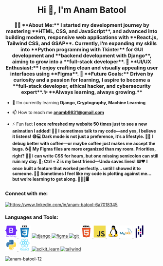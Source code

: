 <h1 align="center">Hi 👋, I'm Anam Batool</h1>
<h3 align="center">👩‍💻 **About Me:** I started my development journey by mastering **HTML, CSS, and JavaScript**, and advanced into building modern, responsive web applications with **React.js, Tailwind CSS, and GSAP**. Currently, I’m expanding my skills into **Python programming with Tkinter** for GUI development and **backend development with Django**, aiming to grow into a **full-stack developer**. 🎨 **UI/UX Enthusiast:** I enjoy crafting clean and visually appealing user interfaces using **Figma**. 🔐 **Future Goals:** Driven by curiosity and a passion for learning, I aspire to become a **full-stack developer, ethical hacker, and cybersecurity expert**.✨ **Always learning, always growing.**</h3>

- 🌱 I’m currently learning **Django, Cryptography, Machine Learning**

- 📫 How to reach me **anamb8631@gmail.com**

- ⚡ Fun fact **I once refreshed my website 50 times just to see a new animation I added! 🚀✨ I sometimes talk to my code—and yes, I believe it listens! 😅💻 Dark mode is not just a preference, it’s a lifestyle. 🖤🌙 I debug better with coffee—or maybe coffee just makes me accept the bugs. ☕🐞 My Figma files are more organized than my room. Priorities, right? 🎨📂 I can write CSS for hours, but one missing semicolon can still ruin my day. 🤯; Ctrl + Z is my best friend—Undo saves lives! ⌨️❤️ I once built a feature that worked perfectly… until I showed it to someone. 🙈🔄 Sometimes I feel like my code is plotting against me… but we’re learning to get along. 🧑‍💻🤝🖥️**

<h3 align="left">Connect with me:</h3>
<p align="left">
<a href="https://linkedin.com/in/https://www.linkedin.com/in/anam-batool-6a7018345" target="blank"><img align="center" src="https://raw.githubusercontent.com/rahuldkjain/github-profile-readme-generator/master/src/images/icons/Social/linked-in-alt.svg" alt="https://www.linkedin.com/in/anam-batool-6a7018345" height="30" width="40" /></a>
</p>

<h3 align="left">Languages and Tools:</h3>
<p align="left"> <a href="https://getbootstrap.com" target="_blank" rel="noreferrer"> <img src="https://raw.githubusercontent.com/devicons/devicon/master/icons/bootstrap/bootstrap-plain-wordmark.svg" alt="bootstrap" width="40" height="40"/> </a> <a href="https://www.w3schools.com/css/" target="_blank" rel="noreferrer"> <img src="https://raw.githubusercontent.com/devicons/devicon/master/icons/css3/css3-original-wordmark.svg" alt="css3" width="40" height="40"/> </a> <a href="https://www.djangoproject.com/" target="_blank" rel="noreferrer"> <img src="https://cdn.worldvectorlogo.com/logos/django.svg" alt="django" width="40" height="40"/> </a> <a href="https://www.figma.com/" target="_blank" rel="noreferrer"> <img src="https://www.vectorlogo.zone/logos/figma/figma-icon.svg" alt="figma" width="40" height="40"/> </a> <a href="https://git-scm.com/" target="_blank" rel="noreferrer"> <img src="https://www.vectorlogo.zone/logos/git-scm/git-scm-icon.svg" alt="git" width="40" height="40"/> </a> <a href="https://www.w3.org/html/" target="_blank" rel="noreferrer"> <img src="https://raw.githubusercontent.com/devicons/devicon/master/icons/html5/html5-original-wordmark.svg" alt="html5" width="40" height="40"/> </a> <a href="https://developer.mozilla.org/en-US/docs/Web/JavaScript" target="_blank" rel="noreferrer"> <img src="https://raw.githubusercontent.com/devicons/devicon/master/icons/javascript/javascript-original.svg" alt="javascript" width="40" height="40"/> </a> <a href="https://www.linux.org/" target="_blank" rel="noreferrer"> <img src="https://raw.githubusercontent.com/devicons/devicon/master/icons/linux/linux-original.svg" alt="linux" width="40" height="40"/> </a> <a href="https://www.mysql.com/" target="_blank" rel="noreferrer"> <img src="https://raw.githubusercontent.com/devicons/devicon/master/icons/mysql/mysql-original-wordmark.svg" alt="mysql" width="40" height="40"/> </a> <a href="https://pandas.pydata.org/" target="_blank" rel="noreferrer"> <img src="https://raw.githubusercontent.com/devicons/devicon/2ae2a900d2f041da66e950e4d48052658d850630/icons/pandas/pandas-original.svg" alt="pandas" width="40" height="40"/> </a> <a href="https://www.python.org" target="_blank" rel="noreferrer"> <img src="https://raw.githubusercontent.com/devicons/devicon/master/icons/python/python-original.svg" alt="python" width="40" height="40"/> </a> <a href="https://reactjs.org/" target="_blank" rel="noreferrer"> <img src="https://raw.githubusercontent.com/devicons/devicon/master/icons/react/react-original-wordmark.svg" alt="react" width="40" height="40"/> </a> <a href="https://scikit-learn.org/" target="_blank" rel="noreferrer"> <img src="https://upload.wikimedia.org/wikipedia/commons/0/05/Scikit_learn_logo_small.svg" alt="scikit_learn" width="40" height="40"/> </a> <a href="https://tailwindcss.com/" target="_blank" rel="noreferrer"> <img src="https://www.vectorlogo.zone/logos/tailwindcss/tailwindcss-icon.svg" alt="tailwind" width="40" height="40"/> </a> </p>

<p><img align="center" src="https://github-readme-stats.vercel.app/api/top-langs?username=anam-batool-12&show_icons=true&locale=en&layout=compact" alt="anam-batool-12" /></p>
